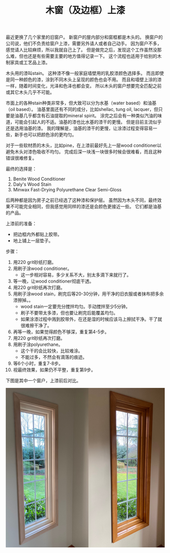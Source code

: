 ﻿---
layout: post
title: 木窗（及边框）上漆
---

最近更换了几个家里的旧窗户。
新窗户的屋内部分和窗框都是木头的。
换窗户的公司说，他们不负责给窗户上漆，需要另外请人或者自己动手。
因为窗户不多，感觉请人比较麻烦，所以我就自己上了。
但是做完之后，发现这个工作虽然没那么难，但也还是有些需要主要的地方值得记录一下。
这个流程也适用于给别的木制家具或工艺品上漆。

木头用的漆叫stain。
这种漆不像一般家庭墙壁用的乳胶漆颜色选择多。
而且即使是同一种颜色的漆，涂到不同木头上呈现的颜色也会不用。
而且和墙壁上涂的漆一样，随着时间变化，光泽和色泽也都会变。
所以木头的窗户想要完全匹配之前或其它木头几乎不可能。

市面上的各种stain种类非常多，但大致可以分为水基（water based）和油基（oil based）。
油基里面还有不同的成分，比如shellac, tung oil, lacquer，但只要是油基几乎都含有石油提取的mineral spirit。
涂完之后会有一种类似汽油的味道，可能会引起人的不适。油基的漆也比水基的漆干的更慢。
但是目前主流似乎还是选用油基的漆。
我的理解是，油基的漆干的更慢，让涂漆过程变得容易一些，新手也可以把颜色涂的更均匀。

对于一些软材质的木头，比如pine，在上漆前最好先上一层wood conditioner以避免木头对漆色吸收不均匀。
完成后深一块浅一块很多时候会很难看，而且这种错误很难修复。

最终的选择是：

1. Benite Wood Conditioner
2. Daly's Wood Stain
3. Minwax Fast-Drying Polyurethane Clear Semi-Gloss

后两种都是因为房子之前已经选了这种漆和保护层。
虽然因为木头不同，最终效果不可能完全相同，但我感觉用同样的漆还是会颜色更接近一些。
它们都是油基的产品。

上漆前的准备：

- 把边框内外都贴上胶带。
- 地上铺上一层垫子。

步骤：
1. 用220 grit砂纸打磨。
2. 用刷子涂wood conditioner。
   - 这一步相对容易，多少关系不大，别太多滴下来就行了。
3. 等一晚，让wood conditioner彻底干透。
4. 用220 grit砂纸再次打磨。
5. 用刷子涂wood stain，刷完后等20-30分钟，用干净的旧衣服或者抹布把多余漆擦掉。。
   - wood stain一定要充分搅拌均匀。手动搅拌至少5分钟。
   - 刷子不要带太多漆，但也要让刷完后能覆盖均匀。
   - 如果涂漆过程中溅到胶带外，在还是湿的时候应该马上擦拭干净。干了就很难擦干净了。
6. 再等一晚，如果觉得颜色不够深，重复第4-5步。
7. 用220 grit砂纸再次打磨。
8. 用刷子涂polyurethane。
   - 这个干的会比较快，比较难涂。
   - 不能过多，不然会有滴落的痕迹。
9. 等6个小时，重复7-8步。
10. 视最终效果，如果仍不平整，重复第9步。

下图是其中一个窗户，上漆前后对比。

![Living room picture window](/assets/QMJV6637.JPG)

